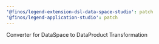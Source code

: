 ```yaml
---
'@finos/legend-extension-dsl-data-space-studio': patch
'@finos/legend-application-studio': patch
---
```


Converter for DataSpace to DataProduct Transformation
